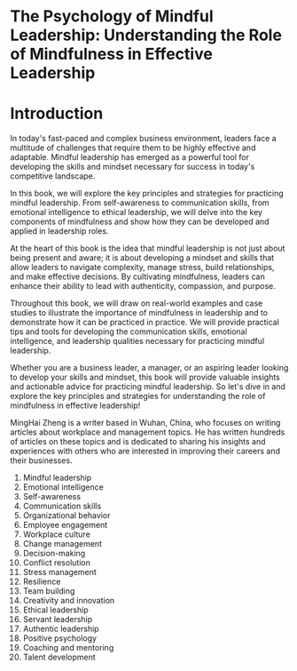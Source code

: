 # The Psychology of Mindful Leadership: Understanding the Role of Mindfulness in Effective Leadership

# Introduction

In today's fast-paced and complex business environment, leaders face a multitude of challenges that require them to be highly effective and adaptable. Mindful leadership has emerged as a powerful tool for developing the skills and mindset necessary for success in today's competitive landscape.

In this book, we will explore the key principles and strategies for practicing mindful leadership. From self-awareness to communication skills, from emotional intelligence to ethical leadership, we will delve into the key components of mindfulness and show how they can be developed and applied in leadership roles.

At the heart of this book is the idea that mindful leadership is not just about being present and aware; it is about developing a mindset and skills that allow leaders to navigate complexity, manage stress, build relationships, and make effective decisions. By cultivating mindfulness, leaders can enhance their ability to lead with authenticity, compassion, and purpose.

Throughout this book, we will draw on real-world examples and case studies to illustrate the importance of mindfulness in leadership and to demonstrate how it can be practiced in practice. We will provide practical tips and tools for developing the communication skills, emotional intelligence, and leadership qualities necessary for practicing mindful leadership.

Whether you are a business leader, a manager, or an aspiring leader looking to develop your skills and mindset, this book will provide valuable insights and actionable advice for practicing mindful leadership. So let's dive in and explore the key principles and strategies for understanding the role of mindfulness in effective leadership!

MingHai Zheng is a writer based in Wuhan, China, who focuses on writing articles about workplace and management topics. He has written hundreds of articles on these topics and is dedicated to sharing his insights and experiences with others who are interested in improving their careers and their businesses.



1. Mindful leadership
2. Emotional intelligence
3. Self-awareness
4. Communication skills
5. Organizational behavior
6. Employee engagement
7. Workplace culture
8. Change management
9. Decision-making
10. Conflict resolution
11. Stress management
12. Resilience
13. Team building
14. Creativity and innovation
15. Ethical leadership
16. Servant leadership
17. Authentic leadership
18. Positive psychology
19. Coaching and mentoring
20. Talent development

